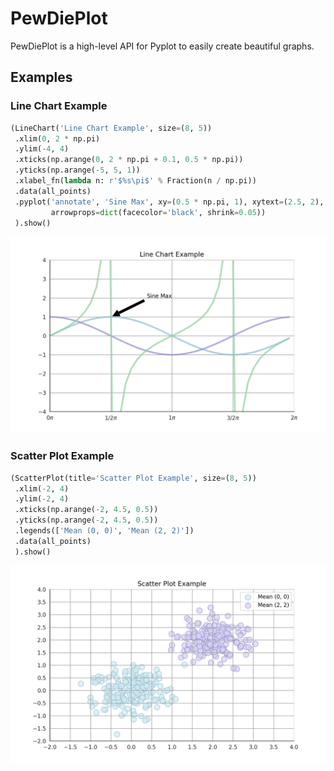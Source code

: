 # PewDiePlot

PewDiePlot is a high-level API for Pyplot to easily create beautiful graphs.

## Examples

### Line Chart Example
```python
(LineChart('Line Chart Example', size=(8, 5))
 .xlim(0, 2 * np.pi)
 .ylim(-4, 4)
 .xticks(np.arange(0, 2 * np.pi + 0.1, 0.5 * np.pi))
 .yticks(np.arange(-5, 5, 1))
 .xlabel_fn(lambda n: r'$%s\pi$' % Fraction(n / np.pi))
 .data(all_points)
 .pyplot('annotate', 'Sine Max', xy=(0.5 * np.pi, 1), xytext=(2.5, 2),
         arrowprops=dict(facecolor='black', shrink=0.05))
 ).show()
```

![alt text](./images/linechart_example.png)

### Scatter Plot Example
```python
(ScatterPlot(title='Scatter Plot Example', size=(8, 5))
 .xlim(-2, 4)
 .ylim(-2, 4)
 .xticks(np.arange(-2, 4.5, 0.5))
 .yticks(np.arange(-2, 4.5, 0.5))
 .legends(['Mean (0, 0)', 'Mean (2, 2)'])
 .data(all_points)
 ).show()
```

![alt text](./images/scatterplot_example.png)

